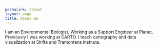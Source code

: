 ```yaml
---
permalink: /about
layout: page
title: About me
---
```


I am an Environmental Biologist. Working as a Support Engineer at Planet.
Previously I was working at CARTO. I teach cartography and data visualization
at Shifta and Tramontana Institute.
